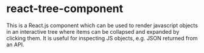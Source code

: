 # react-tree-component
This is a React.js component which can be used to render javascript objects in
an interactive tree where items can be collapsed and expanded by clicking them.
It is useful for inspecting JS objects, e.g. JSON returned from an API.
